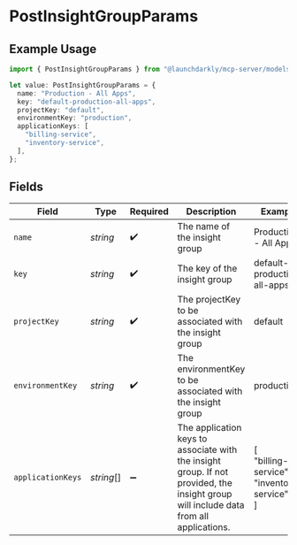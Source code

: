 # PostInsightGroupParams

## Example Usage

```typescript
import { PostInsightGroupParams } from "@launchdarkly/mcp-server/models/components";

let value: PostInsightGroupParams = {
  name: "Production - All Apps",
  key: "default-production-all-apps",
  projectKey: "default",
  environmentKey: "production",
  applicationKeys: [
    "billing-service",
    "inventory-service",
  ],
};
```

## Fields

| Field                                                                                                                                 | Type                                                                                                                                  | Required                                                                                                                              | Description                                                                                                                           | Example                                                                                                                               |
| ------------------------------------------------------------------------------------------------------------------------------------- | ------------------------------------------------------------------------------------------------------------------------------------- | ------------------------------------------------------------------------------------------------------------------------------------- | ------------------------------------------------------------------------------------------------------------------------------------- | ------------------------------------------------------------------------------------------------------------------------------------- |
| `name`                                                                                                                                | *string*                                                                                                                              | :heavy_check_mark:                                                                                                                    | The name of the insight group                                                                                                         | Production - All Apps                                                                                                                 |
| `key`                                                                                                                                 | *string*                                                                                                                              | :heavy_check_mark:                                                                                                                    | The key of the insight group                                                                                                          | default-production-all-apps                                                                                                           |
| `projectKey`                                                                                                                          | *string*                                                                                                                              | :heavy_check_mark:                                                                                                                    | The projectKey to be associated with the insight group                                                                                | default                                                                                                                               |
| `environmentKey`                                                                                                                      | *string*                                                                                                                              | :heavy_check_mark:                                                                                                                    | The environmentKey to be associated with the insight group                                                                            | production                                                                                                                            |
| `applicationKeys`                                                                                                                     | *string*[]                                                                                                                            | :heavy_minus_sign:                                                                                                                    | The application keys to associate with the insight group. If not provided, the insight group will include data from all applications. | [<br/>"billing-service",<br/>"inventory-service"<br/>]                                                                                |